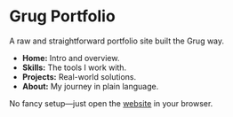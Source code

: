 # Grug Portfolio

A raw and straightforward portfolio site built the Grug way.

- **Home:** Intro and overview.
- **Skills:** The tools I work with.
- **Projects:** Real-world solutions.
- **About:** My journey in plain language.

No fancy setup—just open the [website](https://shm0rt.github.io/) in your browser.
